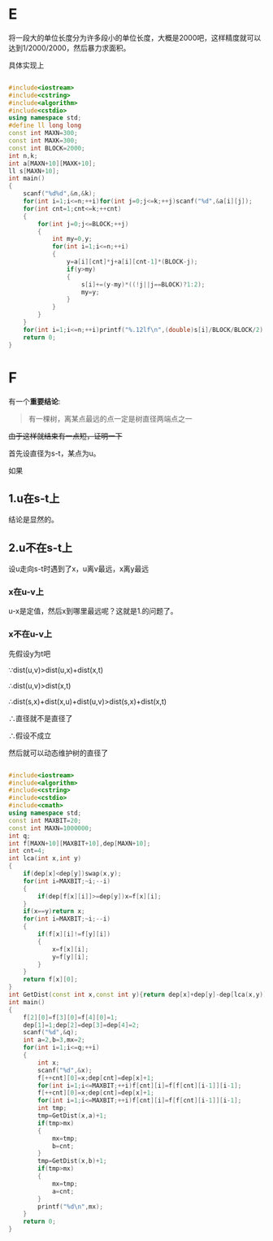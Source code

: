 # E

将一段大的单位长度分为许多段小的单位长度，大概是2000吧，这样精度就可以达到1/2000/2000，然后暴力求面积。

具体实现上

```cpp

#include<iostream>
#include<cstring>
#include<algorithm>
#include<cstdio>
using namespace std;
#define ll long long
const int MAXN=300;
const int MAXK=300;
const int BLOCK=2000;
int n,k;
int a[MAXN+10][MAXK+10];
ll s[MAXN+10];
int main()
{
	scanf("%d%d",&n,&k);
	for(int i=1;i<=n;++i)for(int j=0;j<=k;++j)scanf("%d",&a[i][j]);
	for(int cnt=1;cnt<=k;++cnt)
	{
		for(int j=0;j<=BLOCK;++j)
		{
			int my=0,y;
			for(int i=1;i<=n;++i)
			{
				y=a[i][cnt]*j+a[i][cnt-1]*(BLOCK-j);
				if(y>my)
				{
					s[i]+=(y-my)*((!j||j==BLOCK)?1:2);
					my=y;
				}
			}
		}
	}
	for(int i=1;i<=n;++i)printf("%.12lf\n",(double)s[i]/BLOCK/BLOCK/2);
	return 0;
}

```

# F

有一个**重要结论**:

> 有一棵树，离某点最远的点一定是树直径两端点之一

~~由于这样就结束有一点短，证明一下~~

首先设直径为s-t，某点为u。

如果

## 1.u在s-t上

结论是显然的。

## 2.u不在s-t上

设u走向s-t时遇到了x，u离v最远，x离y最远

### x在u-v上

u-x是定值，然后x到哪里最远呢？这就是1.的问题了。

### x不在u-v上

先假设y为t吧

∵dist(u,v)>dist(u,x)+dist(x,t)

∴dist(u,v)>dist(x,t)

∴dist(s,x)+dist(x,u)+dist(u,v)>dist(s,x)+dist(x,t)

∴直径就不是直径了

∴假设不成立

然后就可以动态维护树的直径了 

```cpp

#include<iostream>
#include<algorithm>
#include<cstring>
#include<cstdio>
#include<cmath>
using namespace std;
const int MAXBIT=20;
const int MAXN=1000000;
int q;
int f[MAXN+10][MAXBIT+10],dep[MAXN+10];
int cnt=4;
int lca(int x,int y)
{
	if(dep[x]<dep[y])swap(x,y);
	for(int i=MAXBIT;~i;--i)
	{
		if(dep[f[x][i]]>=dep[y])x=f[x][i];
	}
	if(x==y)return x;
	for(int i=MAXBIT;~i;--i)
	{
		if(f[x][i]!=f[y][i])
		{
			x=f[x][i];
			y=f[y][i];
		}
	}
	return f[x][0];
}
int GetDist(const int x,const int y){return dep[x]+dep[y]-dep[lca(x,y)]*2;}
int main()
{
	f[2][0]=f[3][0]=f[4][0]=1;
	dep[1]=1;dep[2]=dep[3]=dep[4]=2;
	scanf("%d",&q);
	int a=2,b=3,mx=2;
	for(int i=1;i<=q;++i)
	{
		int x;
		scanf("%d",&x);
		f[++cnt][0]=x;dep[cnt]=dep[x]+1;
		for(int i=1;i<=MAXBIT;++i)f[cnt][i]=f[f[cnt][i-1]][i-1];
		f[++cnt][0]=x;dep[cnt]=dep[x]+1;
		for(int i=1;i<=MAXBIT;++i)f[cnt][i]=f[f[cnt][i-1]][i-1];
		int tmp;
		tmp=GetDist(x,a)+1;
		if(tmp>mx)
		{
			mx=tmp;
			b=cnt;
		}
		tmp=GetDist(x,b)+1;
		if(tmp>mx)
		{
			mx=tmp;
			a=cnt;
		}
		printf("%d\n",mx);
	}
	return 0;
}

```
